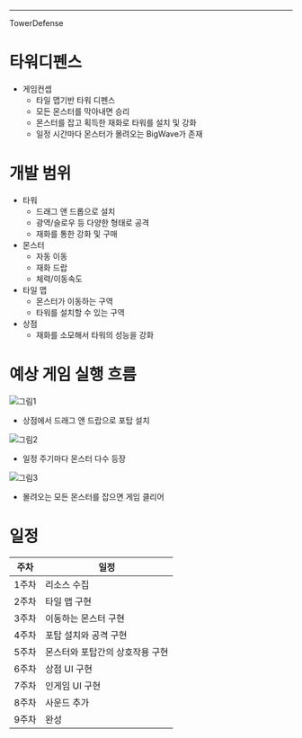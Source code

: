 ----------------------
TowerDefense
# 타워디펜스
+ 게임컨셉
  + 타일 맵기반 타워 디펜스
  + 모든 몬스터를 막아내면 승리
  + 몬스터를 잡고 획득한 재화로 타워를 설치 및 강화
  + 일정 시간마다 몬스터가 몰려오는 BigWave가 존재
# 개발 범위
  + 타워
    + 드래그 앤 드롭으로 설치
    + 광역/슬로우 등 다양한 형태로 공격
    + 재화를 통한 강화 및 구매
  + 몬스터
    + 자동 이동
    + 재화 드랍
    + 체력/이동속도
  + 타일 맵
    + 몬스터가 이동하는 구역
    + 타워를 설치할 수 있는 구역
  + 상점
    + 재화를 소모해서 타워의 성능을 강화
# 예상 게임 실행 흐름

![그림1](https://user-images.githubusercontent.com/42472602/160602676-65c861bd-2f2d-411f-b65d-d8fb11831260.jpg)
- 상점에서 드래그 앤 드랍으로 포탑 설치

![그림2](https://user-images.githubusercontent.com/42472602/160603136-ebef3e9e-2433-46df-b088-4bc40b99fb31.png)
- 일정 주기마다 몬스터 다수 등장

![그림3](https://user-images.githubusercontent.com/42472602/160603237-b2f4c3db-27a6-48ba-a62e-c0883a6e55f7.png)
- 몰려오는 모든 몬스터를 잡으면 게임 클리어

# 일정
주차|일정|
---|---|
1주차|리소스 수집|
2주차|타일 맵 구현|
3주차|이동하는 몬스터 구현|
4주차|포탑 설치와 공격 구현|
5주차|몬스터와 포탑간의 상호작용 구현|
6주차|상점 UI 구현|
7주차|인게임 UI 구현|
8주차|사운드 추가|
9주차|완성|
